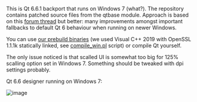 This is Qt 6.6.1 backport that runs on Windows 7 (what?). The repository contains patched source files from the qtbase module. 
Approach is based on this [forum thread](https://forum.qt.io/topic/133002/qt-creator-6-0-1-and-qt-6-2-2-running-on-windows-7/60) but better: many improvements amongst important fallbacks to default Qt 6 behaviour when running on newer Windows.

You can use [our prebuild binaries](https://github.com/crystalidea/qt6windows7/releases) (we used Visual C++ 2019 with OpenSSL 1.1.1k statically linked, see [compile_win.pl](https://github.com/crystalidea/qt-build-tools/tree/master/6.6.1) script) or compile Qt yourself.

The only issue noticed is that scalled UI is somewhat too big for 125% scalling option set in Windows 7. Something should be tweaked with dpi settings probably.

Qt 6.6 designer running on Windows 7:

![image](https://github.com/crystalidea/qt6windows7/assets/2600624/4c5ad13f-db6e-4684-8184-9615e4e55461)

